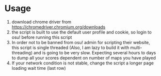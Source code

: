 # Usage

1. download chrome driver from https://chromedriver.chromium.org/downloads
2. the script is built to use the default user profile and cookie, so login to osu! before running this script
3. In order not to be banned from osu! admin for scripting their website, this script is single threaded (Also, I am lazy to build it with multi-threading) and is going to be very slow. Expecting several hours to days to dump all your scores dependent on number of maps you have played
4. If your network condition is not stable, change the script a longer page loading wait time (last row)
